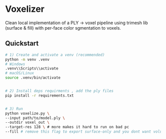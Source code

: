 # Voxelizer


Clean local implementation of a PLY → voxel pipeline using trimesh lib (surface & fill) with per-face color sgmentation to voxels.


## Quickstart


```bash
# 1) Create and activate a venv (recommended)
python -m venv .venv
# Windows
.venv\\Scripts\\activate
# macOS/Linux
source .venv/bin/activate


# 2) Install deps requirments , add the ply files 
pip install -r requirements.txt


# 3) Run
python voxelize.py \
--input path/to/model.ply \
--outdir voxel_out \
--target-res 128 \ # more makes it hard to run on bad pc
--fill # remove this flag to export surface-only and you dont want volume
